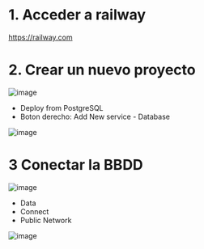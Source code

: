 # 1. Acceder a railway
https://railway.com

# 2. Crear un nuevo proyecto
![image](https://github.com/user-attachments/assets/4189e123-77e4-4c67-bd4d-4146c80dca50)

- Deploy from PostgreSQL
- Boton derecho: Add New service - Database

![image](https://github.com/user-attachments/assets/a251c7fb-59ec-46e2-ac43-46c4940e61cd)

# 3 Conectar la BBDD

![image](https://github.com/user-attachments/assets/947b0c8f-980d-4e74-a228-038090b06bd4)
- Data
- Connect
- Public Network

![image](https://github.com/user-attachments/assets/b0a7f132-2a73-44e0-933b-2d816dc3b297)
